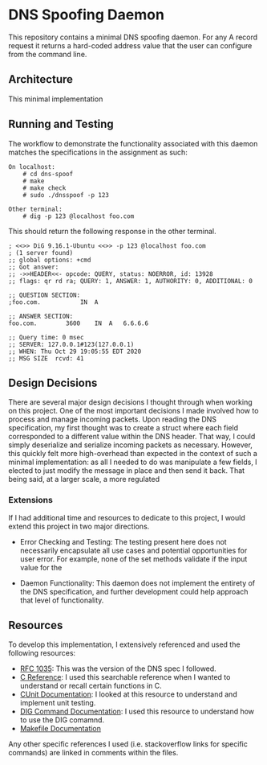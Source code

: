 # DNS Spoofing Daemon

This repository contains a minimal DNS spoofing daemon. For any A record
request it returns a hard-coded address value that the user can configure
from the command line.

## Architecture
This minimal implementation

## Running and Testing
The workflow to demonstrate the functionality associated with this daemon matches the specifications in the assignment as such:
```
On localhost:
    # cd dns-spoof
    # make
    # make check
    # sudo ./dnsspoof -p 123

Other terminal:
    # dig -p 123 @localhost foo.com
```
This should return the following response in the other terminal.
```
; <<>> DiG 9.16.1-Ubuntu <<>> -p 123 @localhost foo.com
; (1 server found)
;; global options: +cmd
;; Got answer:
;; ->>HEADER<<- opcode: QUERY, status: NOERROR, id: 13928
;; flags: qr rd ra; QUERY: 1, ANSWER: 1, AUTHORITY: 0, ADDITIONAL: 0

;; QUESTION SECTION:
;foo.com.			IN	A

;; ANSWER SECTION:
foo.com.		3600	IN	A	6.6.6.6

;; Query time: 0 msec
;; SERVER: 127.0.0.1#123(127.0.0.1)
;; WHEN: Thu Oct 29 19:05:55 EDT 2020
;; MSG SIZE  rcvd: 41
```
## Design Decisions
There are several major design decisions I thought through when working on this 
project.
One of the most important decisions I made involved how to process and manage
incoming packets. Upon reading the DNS specification, my first thought was to
create a struct where each field corresponded to a different value within the
DNS header. That way, I could simply deserialize and serialize incoming packets
as necessary. However, this quickly felt more high-overhead than expected in
the context of such a minimal implementation: as all I needed to do was
manipulate a few fields, I elected to just modify the message in place and then
send it back. That being said, at a larger scale, a more regulated 

### Extensions
If I had additional time and resources to dedicate to this project, I would
extend this project in two major directions.

- Error Checking and Testing: The testing present here does not necessarily
  encapsulate all use cases and potential opportunities for user error.
  For example, none of the set methods validate if the input value for the 

- Daemon Functionality: This daemon does not implement the entirety of the DNS
  specification, and further development could help approach that level of
  functionality.

## Resources
To develop this implementation, I extensively referenced and used the following
resources:

- [RFC 1035](https://tools.ietf.org/html/rfc1035): This was the version of the
  DNS spec I followed.
- [C Reference](https://devdocs.io/c/): I used this searchable reference when I
  wanted to understand or recall certain functions in C.
- [CUnit Documentation](http://cunit.sourceforge.net/doc/index.html): I looked
  at this resource to understand and implement unit testing.
- [DIG Command Documentation](https://www.hostinger.com/tutorials/how-to-use-the-dig-command-in-linux/#How-to-Use-the-Dig-Command): I used this resource to understand how to use the DIG comamnd.
- [Makefile Documentation](https://www.gnu.org/software/make/manual/make.html)

Any other specific references I used (i.e. stackoverflow links for specific commands) are linked in comments within the files.
